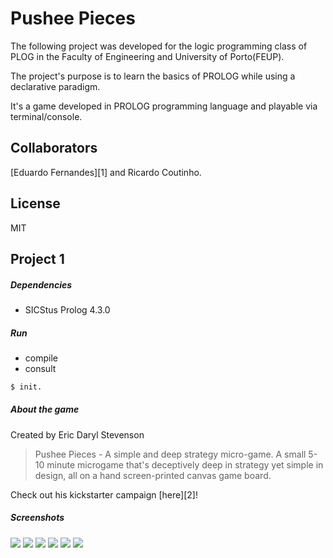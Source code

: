 # Pushee Pieces
The following project was developed for the logic programming class of PLOG in the Faculty of Engineering and University of Porto(FEUP). 

The project's purpose is to learn the basics of PROLOG while using a declarative paradigm.

It's a game developed in PROLOG programming language and playable via terminal/console.

## Collaborators

[Eduardo Fernandes][1] and 
Ricardo Coutinho.

## License
MIT

## Project 1
 

##### Dependencies
- SICStus Prolog 4.3.0
 
##### Run
 - compile
 - consult
```sh
$ init.
```

##### About the game
Created by Eric Daryl Stevenson
> Pushee Pieces - A simple and deep strategy micro-game.
> A small 5-10 minute microgame that's deceptively deep in strategy yet simple in design, all on a hand screen-printed canvas game board.

Check out his kickstarter campaign [here][2]! 

##### Screenshots

![](https://raw.githubusercontent.com/RicardoCoutinho/Pushee-Pieces/master/screenshots/1.png)
![](https://raw.githubusercontent.com/RicardoCoutinho/Pushee-Pieces/master/screenshots/2.png)
![](https://raw.githubusercontent.com/RicardoCoutinho/Pushee-Pieces/master/screenshots/3.png)
![](https://raw.githubusercontent.com/RicardoCoutinho/Pushee-Pieces/master/screenshots/4.png)
![](https://raw.githubusercontent.com/RicardoCoutinho/Pushee-Pieces/master/screenshots/5.png)
![](https://raw.githubusercontent.com/RicardoCoutinho/Pushee-Pieces/master/screenshots/6.png)
